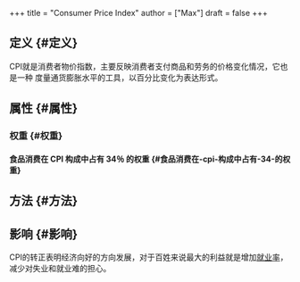 +++
title = "Consumer Price Index"
author = ["Max"]
draft = false
+++

## 定义 {#定义}

CPI就是消费者物价指数，主要反映消费者支付商品和劳务的价格变化情况，它也是一种
度量通货膨胀水平的工具，以百分比变化为表达形式。


## 属性 {#属性}


### 权重 {#权重}


#### 食品消费在 CPI 构成中占有 34％ 的权重 {#食品消费在-cpi-构成中占有-34-的权重}


## 方法 {#方法}


## 影响 {#影响}

CPI的转正表明经济向好的方向发展，对于百姓来说最大的利益就是增加[就业率](20210212002738-employment_to_population_ratio.md)，减少对失业和就业难的担心。
